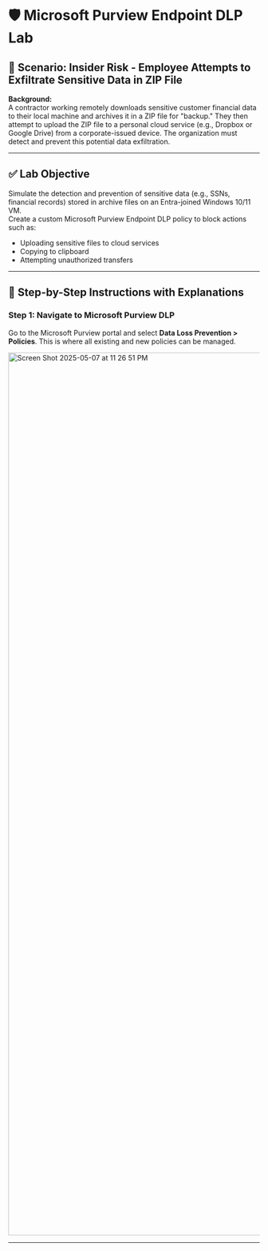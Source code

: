 # 🛡️ Microsoft Purview Endpoint DLP Lab  
## 🎯 Scenario: Insider Risk - Employee Attempts to Exfiltrate Sensitive Data in ZIP File

**Background:**  
A contractor working remotely downloads sensitive customer financial data to their local machine and archives it in a ZIP file for "backup." They then attempt to upload the ZIP file to a personal cloud service (e.g., Dropbox or Google Drive) from a corporate-issued device. The organization must detect and prevent this potential data exfiltration.

---

## ✅ Lab Objective  
Simulate the detection and prevention of sensitive data (e.g., SSNs, financial records) stored in archive files on an Entra-joined Windows 10/11 VM.  
Create a custom Microsoft Purview Endpoint DLP policy to block actions such as:

- Uploading sensitive files to cloud services
- Copying to clipboard
- Attempting unauthorized transfers

---

## 🧩 Step-by-Step Instructions with Explanations

### Step 1: Navigate to Microsoft Purview DLP

Go to the Microsoft Purview portal and select **Data Loss Prevention > Policies**. This is where all existing and new policies can be managed.

<img width="1767" alt="Screen Shot 2025-05-07 at 11 26 51 PM" src="https://github.com/user-attachments/assets/da69c38e-97b3-4f7b-9b8b-e6cab79fdd33" />

---

